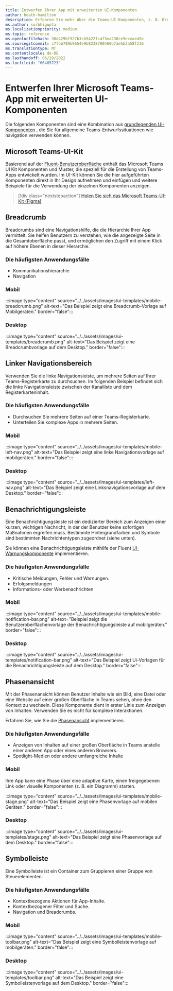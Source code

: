 ```yaml
---
title: Entwerfen Ihrer App mit erweiterten UI-Komponenten
author: heath-hamilton
description: Erfahren Sie mehr über die Teams-UI-Komponenten, z. B. Breadcrumbs, Benachrichtigungsleiste, Phasenansicht sowie relevante Anwendungsfälle.
ms.author: surbhigupta
ms.localizationpriority: medium
ms.topic: reference
ms.openlocfilehash: 30d429bf927b3cb9422fc4f3ea238ce9eceae49e
ms.sourcegitcommit: c7fbb789b9654e9b8238700460b7ae5b2a58f216
ms.translationtype: MT
ms.contentlocale: de-DE
ms.lasthandoff: 06/29/2022
ms.locfileid: "66485723"
---
```

# <a name="designing-your-microsoft-teams-app-with-advanced-ui-components"></a>Entwerfen Ihrer Microsoft Teams-App mit erweiterten UI-Komponenten

Die folgenden Komponenten sind eine Kombination aus [grundlegenden UI-Komponenten](~/concepts/design/design-teams-app-basic-ui-components.md) , die Sie für allgemeine Teams-Entwurfssituationen wie navigation verwenden können.

## <a name="microsoft-teams-ui-kit"></a>Microsoft Teams-UI-Kit

Basierend auf der <a href="https://fluentsite.z22.web.core.windows.net/" target="_blank">Fluent-Benutzeroberfläche</a> enthält das Microsoft Teams UI Kit Komponenten und Muster, die speziell für die Erstellung von Teams-Apps entwickelt wurden. Im UI-Kit können Sie die hier aufgeführten Komponenten direkt in Ihr Design aufnehmen und einfügen und weitere Beispiele für die Verwendung der einzelnen Komponenten anzeigen.

> [!div class="nextstepaction"]
> [Holen Sie sich das Microsoft Teams-UI-Kit (Figma)](https://www.figma.com/community/file/916836509871353159)

## <a name="breadcrumb"></a>Breadcrumb

Breadcrumbs sind eine Navigationshilfe, die die Hierarchie Ihrer App vermittelt. Sie helfen Benutzern zu verstehen, wie die angezeigte Seite in die Gesamtoberfläche passt, und ermöglichen den Zugriff mit einem Klick auf höhere Ebenen in dieser Hierarchie.

### <a name="top-use-cases"></a>Die häufigsten Anwendungsfälle

* Kommunikationshierarchie
* Navigation

### <a name="mobile"></a>Mobil

:::image type="content" source="../../assets/images/ui-templates/mobile-breadcrumb.png" alt-text="Das Beispiel zeigt eine Breadcrumb-Vorlage auf Mobilgeräten." border="false":::

### <a name="desktop"></a>Desktop

:::image type="content" source="../../assets/images/ui-templates/breadcrumb.png" alt-text="Das Beispiel zeigt eine Breadcrumbvorlage auf dem Desktop." border="false":::

## <a name="left-nav"></a>Linker Navigationsbereich

Verwenden Sie die linke Navigationsleiste, um mehrere Seiten auf Ihrer Teams-Registerkarte zu durchsuchen. Im folgenden Beispiel befindet sich die linke Navigationsleiste zwischen der Kanalliste und dem Registerkarteninhalt.

### <a name="top-use-cases"></a>Die häufigsten Anwendungsfälle

* Durchsuchen Sie mehrere Seiten auf einer Teams-Registerkarte.
* Unterteilen Sie komplexe Apps in mehrere Seiten.

### <a name="mobile"></a>Mobil

:::image type="content" source="../../assets/images/ui-templates/mobile-left-nav.png" alt-text="Das Beispiel zeigt eine linke Navigationsvorlage auf mobilgeräten." border="false":::

### <a name="desktop"></a>Desktop

:::image type="content" source="../../assets/images/ui-templates/left-nav.png" alt-text="Das Beispiel zeigt eine Linksnavigationsvorlage auf dem Desktop." border="false":::

## <a name="notification-bar"></a>Benachrichtigungsleiste

Eine Benachrichtigungsleiste ist ein dedizierter Bereich zum Anzeigen einer kurzen, wichtigen Nachricht, in der der Benutzer keine sofortigen Maßnahmen ergreifen muss. Bestimmte Hintergrundfarben und Symbole sind bestimmten Nachrichtentypen zugeordnet (siehe unten).

Sie können eine Benachrichtigungsleiste mithilfe der Fluent [UI-Warnungskomponente](https://fluentsite.z22.web.core.windows.net/0.59.0/components/alert/definition) implementieren.

### <a name="top-use-cases"></a>Die häufigsten Anwendungsfälle

* Kritische Meldungen, Fehler und Warnungen.
* Erfolgsmeldungen
* Informations- oder Werbenachrichten

### <a name="mobile"></a>Mobil

:::image type="content" source="../../assets/images/ui-templates/mobile-notification-bar.png" alt-text="Beispiel zeigt die Benutzeroberflächenvorlage der Benachrichtigungsleiste auf mobilgeräten." border="false":::

### <a name="desktop"></a>Desktop

:::image type="content" source="../../assets/images/ui-templates/notification-bar.png" alt-text="Das Beispiel zeigt Ui-Vorlagen für die Benachrichtigungsleiste auf dem Desktop." border="false":::

## <a name="stage-view"></a>Phasenansicht

Mit der Phasenansicht können Benutzer Inhalte wie ein Bild, eine Datei oder eine Website auf einer großen Oberfläche in Teams sehen, ohne den Kontext zu wechseln. Diese Komponente dient in erster Linie zum Anzeigen von Inhalten. Verwenden Sie es nicht für komplexe Interaktionen.

Erfahren Sie, wie Sie die [Phasenansicht](~/tabs/tabs-link-unfurling.md) implementieren.

### <a name="top-use-cases"></a>Die häufigsten Anwendungsfälle

* Anzeigen von Inhalten auf einer großen Oberfläche in Teams anstelle einer anderen App oder eines anderen Browsers.
* Spotlight-Medien oder andere umfangreiche Inhalte

### <a name="mobile"></a>Mobil

Ihre App kann eine Phase über eine adaptive Karte, einen freigegebenen Link oder visuelle Komponenten (z. B. ein Diagramm) starten.

:::image type="content" source="../../assets/images/ui-templates/mobile-stage.png" alt-text="Das Beispiel zeigt eine Phasenvorlage auf mobilen Geräten." border="false":::

### <a name="desktop"></a>Desktop

:::image type="content" source="../../assets/images/ui-templates/stage.png" alt-text="Das Beispiel zeigt eine Phasenvorlage auf dem Desktop." border="false":::

## <a name="toolbar"></a>Symbolleiste

Eine Symbolleiste ist ein Container zum Gruppieren einer Gruppe von Steuerelementen.

### <a name="top-use-cases"></a>Die häufigsten Anwendungsfälle

* Kontextbezogene Aktionen für App-Inhalte.
* Kontextbezogener Filter und Suche.
* Navigation und Breadcrumbs.

### <a name="mobile"></a>Mobil

:::image type="content" source="../../assets/images/ui-templates/mobile-toolbar.png" alt-text="Das Beispiel zeigt eine Symbolleistenvorlage auf mobilgeräten." border="false":::

### <a name="desktop"></a>Desktop

:::image type="content" source="../../assets/images/ui-templates/toolbar.png" alt-text="Das Beispiel zeigt eine Symbolleistenvorlage auf dem Desktop." border="false":::
